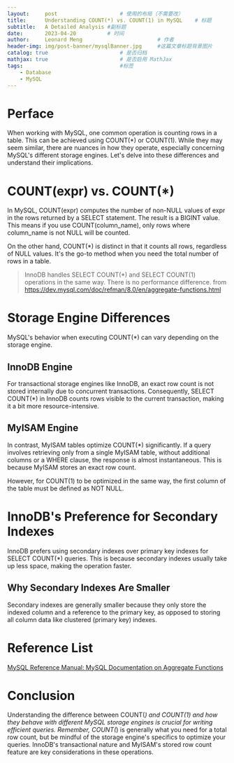 ```yaml
---
layout:     post   				    # 使用的布局（不需要改）
title:      Understanding COUNT(*) vs. COUNT(1) in MySQL 	# 标题 
subtitle:   A Detailed Analysis #副标题
date:       2023-04-20			# 时间
author:     Leonard Meng						# 作者
header-img: img/post-banner/mysqlBanner.jpg 	#这篇文章标题背景图片
catalog: true 						# 是否归档
mathjax: true                       # 是否启用 MathJax
tags:								#标签
    - Database
    - MySQL
---
```

# Perface
When working with MySQL, one common operation is counting rows in a table. This can be achieved using COUNT(*) or COUNT(1). While they may seem similar, there are nuances in how they operate, especially concerning MySQL's different storage engines. Let's delve into these differences and understand their implications.

# COUNT(expr) vs. COUNT(*)
In MySQL, COUNT(expr) computes the number of non-NULL values of expr in the rows returned by a SELECT statement. The result is a BIGINT value. This means if you use COUNT(column_name), only rows where column_name is not NULL will be counted.

On the other hand, COUNT(*) is distinct in that it counts all rows, regardless of NULL values. It's the go-to method when you need the total number of rows in a table.

> InnoDB handles SELECT COUNT(*) and SELECT COUNT(1) operations in the same way. There is no performance difference. from https://dev.mysql.com/doc/refman/8.0/en/aggregate-functions.html

# Storage Engine Differences
MySQL's behavior when executing COUNT(*) can vary depending on the storage engine.

## InnoDB Engine
For transactional storage engines like InnoDB, an exact row count is not stored internally due to concurrent transactions. Consequently, SELECT COUNT(*) in InnoDB counts rows visible to the current transaction, making it a bit more resource-intensive.

## MyISAM Engine
In contrast, MyISAM tables optimize COUNT(*) significantly. If a query involves retrieving only from a single MyISAM table, without additional columns or a WHERE clause, the response is almost instantaneous. This is because MyISAM stores an exact row count.

However, for COUNT(1) to be optimized in the same way, the first column of the table must be defined as NOT NULL.

# InnoDB's Preference for Secondary Indexes
InnoDB prefers using secondary indexes over primary key indexes for SELECT COUNT(*) queries. This is because secondary indexes usually take up less space, making the operation faster.

## Why Secondary Indexes Are Smaller
Secondary indexes are generally smaller because they only store the indexed column and a reference to the primary key, as opposed to storing all column data like clustered (primary key) indexes.

# Reference List
[MySQL Reference Manual: MySQL Documentation on Aggregate Functions](https://dev.mysql.com/doc/refman/8.0/en/aggregate-functions.html)

# Conclusion
Understanding the difference between COUNT(*) and COUNT(1) and how they behave with different MySQL storage engines is crucial for writing efficient queries. Remember, COUNT(*) is generally what you need for a total row count, but be mindful of the storage engine's specifics to optimize your queries. InnoDB's transactional nature and MyISAM's stored row count feature are key considerations in these operations.